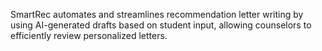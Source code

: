 SmartRec automates and streamlines recommendation letter writing by using AI-generated drafts based on student input, allowing counselors to efficiently review personalized letters.
